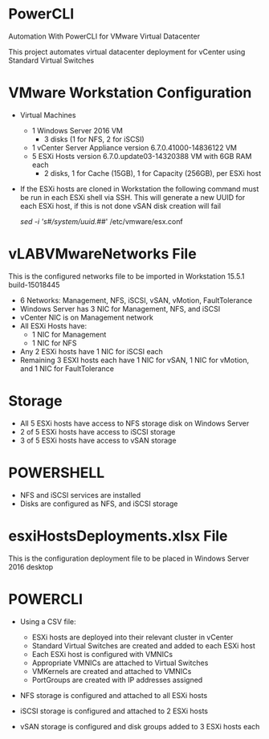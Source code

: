 # PowerCLI
Automation With PowerCLI for VMware Virtual Datacenter

This project automates virtual datacenter deployment for vCenter using Standard Virtual Switches

# VMware Workstation Configuration

* Virtual Machines
  * 1 Windows Server 2016 VM
    * 3 disks (1 for NFS, 2 for iSCSI)
  * 1 vCenter Server Appliance version 6.7.0.41000-14836122 VM
  * 5 ESXi Hosts version 6.7.0.update03-14320388 VM with 6GB RAM each
    * 2 disks, 1 for Cache (15GB), 1 for Capacity (256GB), per ESXi host

* If the ESXi hosts are cloned in Workstation the following command must be run in each ESXi shell via SSH. This will generate a new UUID for each ESXi host, if this is not done vSAN disk creation will fail

  *sed -i 's#/system/uuid.*##' /etc/vmware/esx.conf

# vLABVMwareNetworks File
This is the configured networks file to be imported in Workstation 15.5.1 build-15018445

* 6 Networks: Management, NFS, iSCSI, vSAN, vMotion, FaultTolerance
* Windows Server has 3 NIC for Management, NFS, and iSCSI
* vCenter NIC is on Management network
* All ESXi Hosts have:
  * 1 NIC for Management
  * 1 NIC for NFS
* Any 2 ESXi hosts have 1 NIC for iSCSI each
* Remaining 3 ESXI hosts each have 1 NIC for vSAN, 1 NIC for vMotion, and 1 NIC for FaultTolerance

# Storage
* All 5 ESXi hosts have access to NFS storage disk on Windows Server
* 2 of 5 ESXi hosts have access to iSCSI storage
* 3 of 5 ESXi hosts have access to vSAN storage
  
# POWERSHELL
* NFS and iSCSI services are installed
* Disks are configured as NFS, and iSCSI storage

# esxiHostsDeployments.xlsx File
This is the configuration deployment file to be placed in Windows Server 2016 desktop

# POWERCLI
* Using a CSV file:
  * ESXi hosts are deployed into their relevant cluster in vCenter
  * Standard Virtual Switches are created and added to each ESXi host
  * Each ESXi host is configured with VMNICs
  * Appropriate VMNICs are attached to Virtual Switches
  * VMKernels are created and attached to VMNICs
  * PortGroups are created with IP addresses assigned

* NFS storage is configured and attached to all ESXi hosts
* iSCSI storage is configured and attached to 2 ESXi hosts
* vSAN storage is configured and disk groups added to 3 ESXi hosts each
